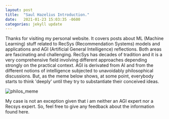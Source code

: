 ```yaml
---
layout: post
title:  "Saul Hazelius Introduction."
date:   2021-01-23 15:03:35 -0600
categories: jekyll update
---
```

Thanks for visiting my personal website. It covers posts about ML (Machine Learning) stuff related to RecSys (Recommendation Systems) models and applications and AGI (Artificial General Intelligence) reflections. Both areas are fascinating and challenging. RecSys has decades of tradition and it is a very comprehensive field involving different approaches depending strongly on the practical context. AGI is derivated from AI and from the different notions of intelligence subjected to unavoidably philosophical discussions. But, as the meme below shows, at some point, everybody starts to think 'deeply' until they try to substantiate their conceived ideas. 

![philos_meme](/assets/images/philos_meme.png)


My case is not an exception given that i am neither an AGI expert nor a Recsys expert. So, feel free to give any feedback about the information found here.
